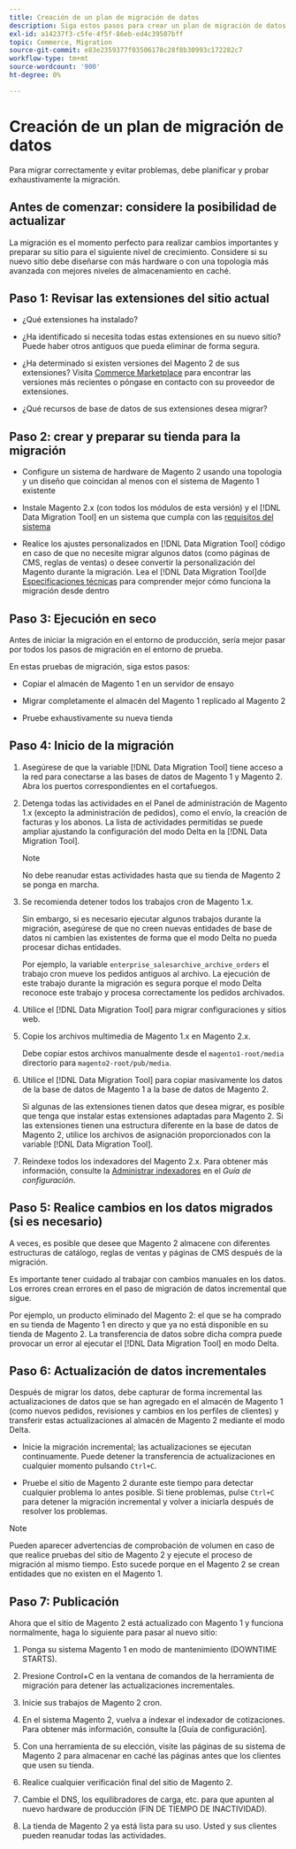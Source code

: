 ```yaml
---
title: Creación de un plan de migración de datos
description: Siga estos pasos para crear un plan de migración de datos para garantizar una actualización correcta de Magento 1 a Magento 2.
exl-id: a14237f3-c5fe-4f5f-86eb-ed4c39507bff
topic: Commerce, Migration
source-git-commit: e83e2359377f03506178c28f8b30993c172282c7
workflow-type: tm+mt
source-wordcount: '900'
ht-degree: 0%

---
```


# Creación de un plan de migración de datos

Para migrar correctamente y evitar problemas, debe planificar y probar exhaustivamente la migración.

## Antes de comenzar: considere la posibilidad de actualizar

La migración es el momento perfecto para realizar cambios importantes y preparar su sitio para el siguiente nivel de crecimiento. Considere si su nuevo sitio debe diseñarse con más hardware o con una topología más avanzada con mejores niveles de almacenamiento en caché.

## Paso 1: Revisar las extensiones del sitio actual

* ¿Qué extensiones ha instalado?

* ¿Ha identificado si necesita todas estas extensiones en su nuevo sitio? Puede haber otros antiguos que pueda eliminar de forma segura.

* ¿Ha determinado si existen versiones del Magento 2 de sus extensiones? Visita [Commerce Marketplace] para encontrar las versiones más recientes o póngase en contacto con su proveedor de extensiones.

* ¿Qué recursos de base de datos de sus extensiones desea migrar?

## Paso 2: crear y preparar su tienda para la migración

* Configure un sistema de hardware de Magento 2 usando una topología y un diseño que coincidan al menos con el sistema de Magento 1 existente

* Instale Magento 2.x (con todos los módulos de esta versión) y el [!DNL Data Migration Tool] en un sistema que cumpla con las [requisitos del sistema](../../installation/system-requirements.md)

* Realice los ajustes personalizados en [!DNL Data Migration Tool] código en caso de que no necesite migrar algunos datos (como páginas de CMS, reglas de ventas) o desee convertir la personalización del Magento durante la migración. Lea el [!DNL Data Migration Tool]de [Especificaciones técnicas](technical-specification.md) para comprender mejor cómo funciona la migración desde dentro

## Paso 3: Ejecución en seco

Antes de iniciar la migración en el entorno de producción, sería mejor pasar por todos los pasos de migración en el entorno de prueba.

En estas pruebas de migración, siga estos pasos:

* Copiar el almacén de Magento 1 en un servidor de ensayo

* Migrar completamente el almacén del Magento 1 replicado al Magento 2

* Pruebe exhaustivamente su nueva tienda

## Paso 4: Inicio de la migración

1. Asegúrese de que la variable [!DNL Data Migration Tool] tiene acceso a la red para conectarse a las bases de datos de Magento 1 y Magento 2. Abra los puertos correspondientes en el cortafuegos.

1. Detenga todas las actividades en el Panel de administración de Magento 1.x (excepto la administración de pedidos), como el envío, la creación de facturas y los abonos. La lista de actividades permitidas se puede ampliar ajustando la configuración del modo Delta en la [!DNL Data Migration Tool].

   >[!NOTE]
   >
   >No debe reanudar estas actividades hasta que su tienda de Magento 2 se ponga en marcha.

1. Se recomienda detener todos los trabajos cron de Magento 1.x.

   Sin embargo, si es necesario ejecutar algunos trabajos durante la migración, asegúrese de que no creen nuevas entidades de base de datos ni cambien las existentes de forma que el modo Delta no pueda procesar dichas entidades.

   Por ejemplo, la variable `enterprise_salesarchive_archive_orders` el trabajo cron mueve los pedidos antiguos al archivo. La ejecución de este trabajo durante la migración es segura porque el modo Delta reconoce este trabajo y procesa correctamente los pedidos archivados.

1. Utilice el [!DNL Data Migration Tool] para migrar configuraciones y sitios web.

1. Copie los archivos multimedia de Magento 1.x en Magento 2.x.

   Debe copiar estos archivos manualmente desde el `magento1-root/media` directorio para `magento2-root/pub/media`.

1. Utilice el [!DNL Data Migration Tool] para copiar masivamente los datos de la base de datos de Magento 1 a la base de datos de Magento 2.

   Si algunas de las extensiones tienen datos que desea migrar, es posible que tenga que instalar estas extensiones adaptadas para Magento 2. Si las extensiones tienen una estructura diferente en la base de datos de Magento 2, utilice los archivos de asignación proporcionados con la variable [!DNL Data Migration Tool].

1. Reindexe todos los indexadores del Magento 2.x. Para obtener más información, consulte la [Administrar indexadores](../../configuration/cli/manage-indexers.md) en el _Guía de configuración_.

## Paso 5: Realice cambios en los datos migrados (si es necesario)

A veces, es posible que desee que Magento 2 almacene con diferentes estructuras de catálogo, reglas de ventas y páginas de CMS después de la migración.

Es importante tener cuidado al trabajar con cambios manuales en los datos. Los errores crean errores en el paso de migración de datos incremental que sigue.

Por ejemplo, un producto eliminado del Magento 2: el que se ha comprado en su tienda de Magento 1 en directo y que ya no está disponible en su tienda de Magento 2. La transferencia de datos sobre dicha compra puede provocar un error al ejecutar el [!DNL Data Migration Tool] en modo Delta.

## Paso 6: Actualización de datos incrementales

Después de migrar los datos, debe capturar de forma incremental las actualizaciones de datos que se han agregado en el almacén de Magento 1 (como nuevos pedidos, revisiones y cambios en los perfiles de clientes) y transferir estas actualizaciones al almacén de Magento 2 mediante el modo Delta.

* Inicie la migración incremental; las actualizaciones se ejecutan continuamente. Puede detener la transferencia de actualizaciones en cualquier momento pulsando `Ctrl+C`.

* Pruebe el sitio de Magento 2 durante este tiempo para detectar cualquier problema lo antes posible. Si tiene problemas, pulse `Ctrl+C` para detener la migración incremental y volver a iniciarla después de resolver los problemas.

>[!NOTE]
>
>Pueden aparecer advertencias de comprobación de volumen en caso de que realice pruebas del sitio de Magento 2 y ejecute el proceso de migración al mismo tiempo. Esto sucede porque en el Magento 2 se crean entidades que no existen en el Magento 1.

## Paso 7: Publicación

Ahora que el sitio de Magento 2 está actualizado con Magento 1 y funciona normalmente, haga lo siguiente para pasar al nuevo sitio:

1. Ponga su sistema Magento 1 en modo de mantenimiento (DOWNTIME STARTS).

1. Presione Control+C en la ventana de comandos de la herramienta de migración para detener las actualizaciones incrementales.

1. Inicie sus trabajos de Magento 2 cron.

1. En el sistema Magento 2, vuelva a indexar el indexador de cotizaciones. Para obtener más información, consulte la [Guía de configuración].

1. Con una herramienta de su elección, visite las páginas de su sistema de Magento 2 para almacenar en caché las páginas antes que los clientes que usen su tienda.

1. Realice cualquier verificación final del sitio de Magento 2.

1. Cambie el DNS, los equilibradores de carga, etc. para que apunten al nuevo hardware de producción (FIN DE TIEMPO DE INACTIVIDAD).

1. La tienda de Magento 2 ya está lista para su uso. Usted y sus clientes pueden reanudar todas las actividades.

<!-- LINK ADDRESSES -->

[Commerce Marketplace]: https://marketplace.magento.com
